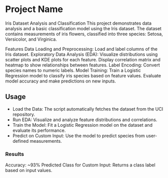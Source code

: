 # Project Name

Iris Dataset Analysis and Classification
This project demonstrates data analysis and a basic classification model using the Iris dataset. The dataset contains measurements of iris flowers, classified into three species: Setosa, Versicolor, and Virginica.

Features
Data Loading and Preprocessing: Load and label columns of the Iris dataset.
Exploratory Data Analysis (EDA):
Visualize distributions using scatter plots and KDE plots for each feature.
Display correlation matrix and heatmap to show relationships between features.
Label Encoding: Convert species names to numeric labels.
Model Training:
Train a Logistic Regression model to classify iris species based on feature values.
Evaluate model accuracy and make predictions on new inputs.

## Usage

- Load the Data: The script automatically fetches the dataset from the UCI repository.
- Run EDA: Visualize and analyze feature distributions and correlations.
- Train the Model: Fit a Logistic Regression model on the dataset and evaluate its performance.
- Predict on Custom Input: Use the model to predict species from user-defined measurements.


### Results

Accuracy: ~93%
Predicted Class for Custom Input: Returns a class label based on input values.
      
